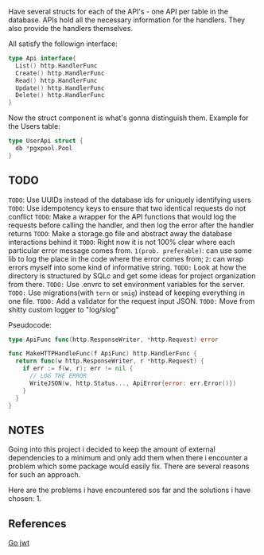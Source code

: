 Have several structs for each of the API's - one API per table in the database.
APIs hold all the necessary information for the handlers.
They also provide the handlers themselves.

All satisfy the followign interface:

```go
type Api interface{
  List() http.HandlerFunc
  Create() http.HandlerFunc
  Read() http.HandlerFunc
  Update() http.HandlerFunc
  Delete() http.HandlerFunc
}
```

Now the struct component is what's gonna distinguish them. Example for the Users table:

```go
type UserApi struct {
  db *pgxpool.Pool
}
```

## TODO

`TODO`: Use UUIDs instead of the database ids for uniquely identifying users
`TODO`: Use idempotency keys to ensure that two identical requests do not conflict
`TODO`: Make a wrapper for the API functions that would log the requests before calling the handler, and then log the error after the handler returns
`TODO`: Make a storage.go file and abstract away the database interactions behind it
`TODO`: Right now it is not 100% clear where each particular error message comes from. `1(prob. preferable)`: can use some lib to log the place in the code where the error comes from; `2`: can wrap errors myself into some kind of informative string.
`TODO:` Look at how the directory is structured by SQLc and get some ideas for project organization from there.
`TODO:` Use .envrc to set environment variables for the server.
`TODO:` Use migrations(with `tern` or `smig`) instead of keeping everything in one file.
`TODO:` Add a validator for the request input JSON.
`TODO:` Move from shitty custom logger to "log/slog"

Pseudocode:
```go
type ApiFunc func(http.ResponseWriter, *http.Request) error

func MakeHTTPHandleFunc(f ApiFunc) http.HandlerFunc {
  return func(w http.ResponseWriter, r *http.Request) {
    if err := f(w, r); err != nil {
      // LOG THE ERROR
      WriteJSON(w, http.Status..., ApiError{error: err.Error()})
    }
  }
}
```

## NOTES

Going into this project i decided to keep the amount of external dependencies to a minimum and only add them when there i encounter a problem which some package would easily fix. There are several reasons for such an approach. 

Here are the problems i have encountered sos far and the solutions i have chosen:
1. 

## References
[Go jwt](https://github.com/anthdm/gobank/blob/master/api.go#L162)
